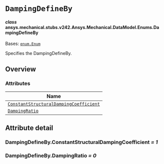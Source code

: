 # `DampingDefineBy`

<a id="ansys.mechanical.stubs.v242.Ansys.Mechanical.DataModel.Enums.DampingDefineBy"></a>

#### *class* ansys.mechanical.stubs.v242.Ansys.Mechanical.DataModel.Enums.DampingDefineBy

Bases: [`enum.Enum`](https://docs.python.org/3/library/enum.html#enum.Enum)

Specifies the DampingDefineBy.

<!-- !! processed by numpydoc !! -->

<a id="overview"></a>

## Overview

### Attributes

| Name |
| -------------------------------------------------------------------------------------------------------------------------------------------------------------------------- |
| [`ConstantStructuralDampingCoefficient`](#DampingDefineBy.ConstantStructuralDampingCoefficient) |
| [`DampingRatio`](#DampingDefineBy.DampingRatio) |

<a id="attribute-detail"></a>

## Attribute detail

<a id="DampingDefineBy.ConstantStructuralDampingCoefficient"></a>

### DampingDefineBy.ConstantStructuralDampingCoefficient *= 1*

<a id="DampingDefineBy.DampingRatio"></a>

### DampingDefineBy.DampingRatio *= 0*



